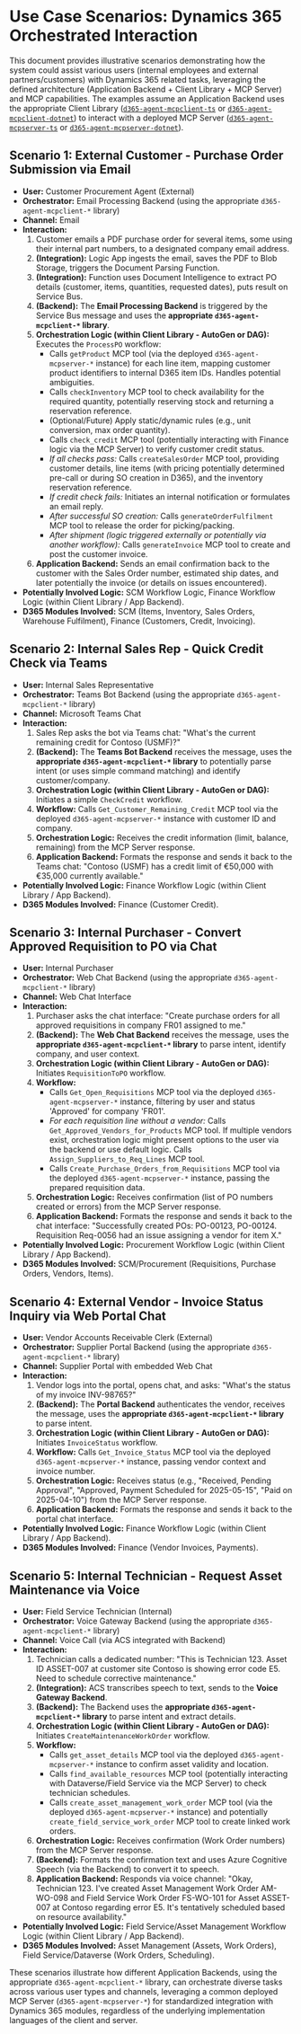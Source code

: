# Use Case Scenarios: Dynamics 365 Orchestrated Interaction

This document provides illustrative scenarios demonstrating how the system could assist various users (internal employees and external partners/customers) with Dynamics 365 related tasks, leveraging the defined architecture (Application Backend + Client Library + MCP Server) and MCP capabilities. The examples assume an Application Backend uses the appropriate Client Library ([`d365-agent-mcpclient-ts`](https://github.com/ntrtd/d365-agent-mcpclient-ts) or [`d365-agent-mcpclient-dotnet`](https://github.com/ntrtd/d365-agent-mcpclient-dotnet)) to interact with a deployed MCP Server ([`d365-agent-mcpserver-ts`](https://github.com/ntrtd/d365-agent-mcpserver-ts) or [`d365-agent-mcpserver-dotnet`](https://github.com/ntrtd/d365-agent-mcpserver-dotnet)).

## Scenario 1: External Customer - Purchase Order Submission via Email

*   **User:** Customer Procurement Agent (External)
*   **Orchestrator:** Email Processing Backend (using the appropriate `d365-agent-mcpclient-*` library)
*   **Channel:** Email
*   **Interaction:**
    1.  Customer emails a PDF purchase order for several items, some using their internal part numbers, to a designated company email address.
    2.  **(Integration):** Logic App ingests the email, saves the PDF to Blob Storage, triggers the Document Parsing Function.
    3.  **(Integration):** Function uses Document Intelligence to extract PO details (customer, items, quantities, requested dates), puts result on Service Bus.
    4.  **(Backend):** The **Email Processing Backend** is triggered by the Service Bus message and uses the **appropriate `d365-agent-mcpclient-*` library**.
    5.  **Orchestration Logic (within Client Library - AutoGen or DAG):** Executes the `ProcessPO` workflow:
        *   Calls `getProduct` MCP tool (via the deployed `d365-agent-mcpserver-*` instance) for each line item, mapping customer product identifiers to internal D365 item IDs. Handles potential ambiguities.
        *   Calls `checkInventory` MCP tool to check availability for the required quantity, potentially reserving stock and returning a reservation reference.
        *   (Optional/Future) Apply static/dynamic rules (e.g., unit conversion, max order quantity).
        *   Calls `check_credit` MCP tool (potentially interacting with Finance logic via the MCP Server) to verify customer credit status.
        *   *If all checks pass:* Calls `createSalesOrder` MCP tool, providing customer details, line items (with pricing potentially determined pre-call or during SO creation in D365), and the inventory reservation reference.
        *   *If credit check fails:* Initiates an internal notification or formulates an email reply.
        *   *After successful SO creation:* Calls `generateOrderFulfilment` MCP tool to release the order for picking/packing.
        *   *After shipment (logic triggered externally or potentially via another workflow):* Calls `generateInvoice` MCP tool to create and post the customer invoice.
    6.  **Application Backend:** Sends an email confirmation back to the customer with the Sales Order number, estimated ship dates, and later potentially the invoice (or details on issues encountered).
*   **Potentially Involved Logic:** SCM Workflow Logic, Finance Workflow Logic (within Client Library / App Backend).
*   **D365 Modules Involved:** SCM (Items, Inventory, Sales Orders, Warehouse Fulfilment), Finance (Customers, Credit, Invoicing).

## Scenario 2: Internal Sales Rep - Quick Credit Check via Teams

*   **User:** Internal Sales Representative
*   **Orchestrator:** Teams Bot Backend (using the appropriate `d365-agent-mcpclient-*` library)
*   **Channel:** Microsoft Teams Chat
*   **Interaction:**
    1.  Sales Rep asks the bot via Teams chat: "What's the current remaining credit for Contoso (USMF)?"
    2.  **(Backend):** The **Teams Bot Backend** receives the message, uses the **appropriate `d365-agent-mcpclient-*` library** to potentially parse intent (or uses simple command matching) and identify customer/company.
    3.  **Orchestration Logic (within Client Library - AutoGen or DAG):** Initiates a simple `CheckCredit` workflow.
    4.  **Workflow:** Calls `Get_Customer_Remaining_Credit` MCP tool via the deployed `d365-agent-mcpserver-*` instance with customer ID and company.
    5.  **Orchestration Logic:** Receives the credit information (limit, balance, remaining) from the MCP Server response.
    6.  **Application Backend:** Formats the response and sends it back to the Teams chat: "Contoso (USMF) has a credit limit of €50,000 with €35,000 currently available."
*   **Potentially Involved Logic:** Finance Workflow Logic (within Client Library / App Backend).
*   **D365 Modules Involved:** Finance (Customer Credit).

## Scenario 3: Internal Purchaser - Convert Approved Requisition to PO via Chat

*   **User:** Internal Purchaser
*   **Orchestrator:** Web Chat Backend (using the appropriate `d365-agent-mcpclient-*` library)
*   **Channel:** Web Chat Interface
*   **Interaction:**
    1.  Purchaser asks the chat interface: "Create purchase orders for all approved requisitions in company FR01 assigned to me."
    2.  **(Backend):** The **Web Chat Backend** receives the message, uses the **appropriate `d365-agent-mcpclient-*` library** to parse intent, identify company, and user context.
    3.  **Orchestration Logic (within Client Library - AutoGen or DAG):** Initiates `RequisitionToPO` workflow.
    4.  **Workflow:**
        *   Calls `Get_Open_Requisitions` MCP tool via the deployed `d365-agent-mcpserver-*` instance, filtering by user and status 'Approved' for company 'FR01'.
        *   *For each requisition line without a vendor:* Calls `Get_Approved_Vendors_for_Products` MCP tool. If multiple vendors exist, orchestration logic might present options to the user via the backend or use default logic. Calls `Assign_Suppliers_to_Req_Lines` MCP tool.
        *   Calls `Create_Purchase_Orders_from_Requisitions` MCP tool via the deployed `d365-agent-mcpserver-*` instance, passing the prepared requisition data.
    5.  **Orchestration Logic:** Receives confirmation (list of PO numbers created or errors) from the MCP Server response.
    6.  **Application Backend:** Formats the response and sends it back to the chat interface: "Successfully created POs: PO-00123, PO-00124. Requisition Req-0056 had an issue assigning a vendor for item X."
*   **Potentially Involved Logic:** Procurement Workflow Logic (within Client Library / App Backend).
*   **D365 Modules Involved:** SCM/Procurement (Requisitions, Purchase Orders, Vendors, Items).

## Scenario 4: External Vendor - Invoice Status Inquiry via Web Portal Chat

*   **User:** Vendor Accounts Receivable Clerk (External)
*   **Orchestrator:** Supplier Portal Backend (using the appropriate `d365-agent-mcpclient-*` library)
*   **Channel:** Supplier Portal with embedded Web Chat
*   **Interaction:**
    1.  Vendor logs into the portal, opens chat, and asks: "What's the status of my invoice INV-98765?"
    2.  **(Backend):** The **Portal Backend** authenticates the vendor, receives the message, uses the **appropriate `d365-agent-mcpclient-*` library** to parse intent.
    3.  **Orchestration Logic (within Client Library - AutoGen or DAG):** Initiates `InvoiceStatus` workflow.
    4.  **Workflow:** Calls `Get_Invoice_Status` MCP tool via the deployed `d365-agent-mcpserver-*` instance, passing vendor context and invoice number.
    5.  **Orchestration Logic:** Receives status (e.g., "Received, Pending Approval", "Approved, Payment Scheduled for 2025-05-15", "Paid on 2025-04-10") from the MCP Server response.
    6.  **Application Backend:** Formats the response and sends it back to the portal chat interface.
*   **Potentially Involved Logic:** Finance Workflow Logic (within Client Library / App Backend).
*   **D365 Modules Involved:** Finance (Vendor Invoices, Payments).

## Scenario 5: Internal Technician - Request Asset Maintenance via Voice

*   **User:** Field Service Technician (Internal)
*   **Orchestrator:** Voice Gateway Backend (using the appropriate `d365-agent-mcpclient-*` library)
*   **Channel:** Voice Call (via ACS integrated with Backend)
*   **Interaction:**
    1.  Technician calls a dedicated number: "This is Technician 123. Asset ID ASSET-007 at customer site Contoso is showing error code E5. Need to schedule corrective maintenance."
    2.  **(Integration):** ACS transcribes speech to text, sends to the **Voice Gateway Backend**.
    3.  **(Backend):** The Backend uses the **appropriate `d365-agent-mcpclient-*` library** to parse intent and extract details.
    4.  **Orchestration Logic (within Client Library - AutoGen or DAG):** Initiates `CreateMaintenanceWorkOrder` workflow.
    5.  **Workflow:**
        *   Calls `get_asset_details` MCP tool via the deployed `d365-agent-mcpserver-*` instance to confirm asset validity and location.
        *   Calls `find_available_resources` MCP tool (potentially interacting with Dataverse/Field Service via the MCP Server) to check technician schedules.
        *   Calls `create_asset_management_work_order` MCP tool (via the deployed `d365-agent-mcpserver-*` instance) and potentially `create_field_service_work_order` MCP tool to create linked work orders.
    6.  **Orchestration Logic:** Receives confirmation (Work Order numbers) from the MCP Server response.
    7.  **(Backend):** Formats the confirmation text and uses Azure Cognitive Speech (via the Backend) to convert it to speech.
    8.  **Application Backend:** Responds via voice channel: "Okay, Technician 123. I've created Asset Management Work Order AM-WO-098 and Field Service Work Order FS-WO-101 for Asset ASSET-007 at Contoso regarding error E5. It's tentatively scheduled based on resource availability."
*   **Potentially Involved Logic:** Field Service/Asset Management Workflow Logic (within Client Library / App Backend).
*   **D365 Modules Involved:** Asset Management (Assets, Work Orders), Field Service/Dataverse (Work Orders, Scheduling).

These scenarios illustrate how different Application Backends, using the appropriate `d365-agent-mcpclient-*` library, can orchestrate diverse tasks across various user types and channels, leveraging a common deployed MCP Server (`d365-agent-mcpserver-*`) for standardized integration with Dynamics 365 modules, regardless of the underlying implementation languages of the client and server.
